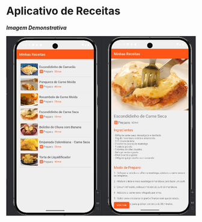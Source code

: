 # Aplicativo de Receitas

_**Imagem Demonstrativa**_

![Tela Inicial e Tela detalhes (receita nº 4)](https://github.com/SAANDRIN/ImagensConjunto/blob/main/Receitas.jpg)

